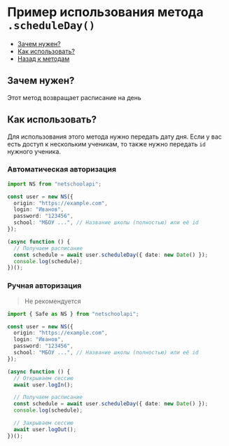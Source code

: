 # Пример использования метода `.scheduleDay()`

- [Зачем нужен?](#зачем-нужен)
- [Как использовать?](#как-использовать)
- [Назад к методам](../guide.md#scheduleday)

## Зачем нужен?

Этот метод возвращает расписание на день

## Как использовать?

Для использования этого метода нужно передать дату дня. Если у вас есть доступ к нескольким ученикам, то также нужно передать `id` нужного ученика.

### Автоматическая авторизация

```typescript
import NS from "netschoolapi";

const user = new NS({
  origin: "https://example.com",
  login: "Иванов",
  password: "123456",
  school: "МБОУ ...", // Название школы (полностью) или её id
});

(async function () {
  // Получаем расписание
  const schedule = await user.scheduleDay({ date: new Date() });
  console.log(schedule);
})();
```

### Ручная авторизация

> Не рекомендуется

```typescript
import { Safe as NS } from "netschoolapi";

const user = new NS({
  origin: "https://example.com",
  login: "Иванов",
  password: "123456",
  school: "МБОУ ...", // Название школы (полностью) или её id
});

(async function () {
  // Открываем сессию
  await user.logIn();

  // Получаем расписание
  const schedule = await user.scheduleDay({ date: new Date() });
  console.log(schedule);

  // Закрываем сессию
  await user.logOut();
})();
```
